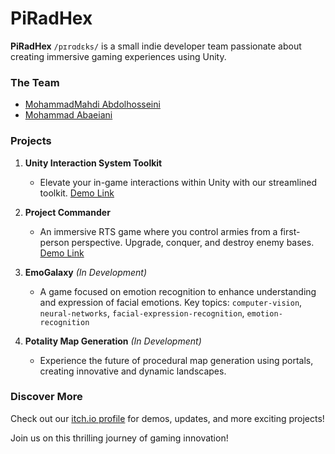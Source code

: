# PiRadHex 

**PiRadHex** `/pɪrɑdɛks/` is a small indie developer team passionate about creating immersive gaming experiences using Unity.

### The Team
+ [MohammadMahdi Abdolhosseini](https://github.com/MohammadMahdi-Abdolhosseini)
+ [Mohammad Abaeiani](https://github.com/MagusDev)

### Projects

1. **Unity Interaction System Toolkit**
    + Elevate your in-game interactions within Unity with our streamlined toolkit. [Demo Link](https://piradhex.itch.io/interaction-system-toolkit)

4. **Project Commander**
    + An immersive RTS game where you control armies from a first-person perspective. Upgrade, conquer, and destroy enemy bases. [Demo Link](https://piradhex.itch.io/project-commander)

5. **EmoGalaxy** *(In Development)*
    + A game focused on emotion recognition to enhance understanding and expression of facial emotions. Key topics: ```computer-vision```, ```neural-networks```, ```facial-expression-recognition```, ```emotion-recognition```

6. **Potality Map Generation** *(In Development)*
    + Experience the future of procedural map generation using portals, creating innovative and dynamic landscapes.

### Discover More
Check out our [itch.io profile](https://piradhex.itch.io/) for demos, updates, and more exciting projects!

Join us on this thrilling journey of gaming innovation!
